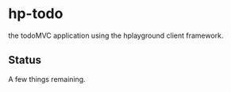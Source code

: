 hp-todo
=======

the todoMVC application using the hplayground client framework.

Status
------
A few things remaining.
